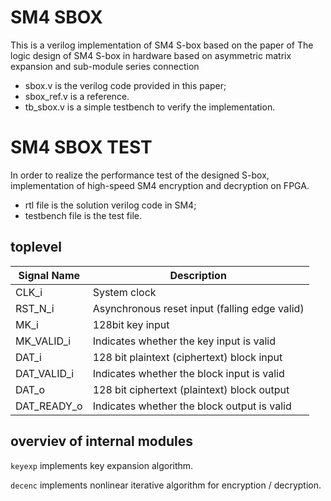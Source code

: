 # SM4 SBOX
This is a verilog implementation of SM4 S-box based on the paper of The logic design of SM4 S-box in hardware based on asymmetric matrix expansion and sub-module series connection

- sbox.v is the verilog code provided in this paper;
- sbox_ref.v is a reference.
- tb_sbox.v is a simple testbench to verify the implementation.


# SM4 SBOX TEST
In order to realize the performance test of the designed S-box, implementation of high-speed SM4 encryption and decryption on FPGA.

- rtl file is the solution verilog code in SM4;
- testbench file is the test file.

## toplevel

|   Signal Name   |   Description   |
| ---- | ---- |
|   CLK_i   |   System clock   |
|   RST_N_i   |   Asynchronous reset input (falling edge valid)   |
|   MK_i   |   128bit key input   |
|   MK_VALID_i   |   Indicates whether the key input is valid   |
|   DAT_i   |   128 bit plaintext (ciphertext) block input   |
|   DAT_VALID_i   |   Indicates whether the block input is valid   |
|   DAT_o   |   128 bit ciphertext (plaintext) block output   |
|   DAT_READY_o   |   Indicates whether the block output is valid   |

## overviev of internal modules

`keyexp` implements key expansion algorithm.

`decenc` implements nonlinear iterative algorithm for encryption / decryption.




